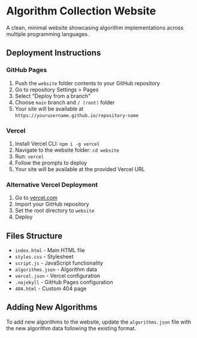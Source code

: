 # Algorithm Collection Website

A clean, minimal website showcasing algorithm implementations across multiple programming languages.

## Deployment Instructions

### GitHub Pages

1. Push the `website` folder contents to your GitHub repository
2. Go to repository Settings > Pages
3. Select "Deploy from a branch"
4. Choose `main` branch and `/ (root)` folder
5. Your site will be available at `https://yourusername.github.io/repository-name`

### Vercel

1. Install Vercel CLI: `npm i -g vercel`
2. Navigate to the website folder: `cd website`
3. Run: `vercel`
4. Follow the prompts to deploy
5. Your site will be available at the provided Vercel URL

### Alternative Vercel Deployment

1. Go to [vercel.com](https://vercel.com)
2. Import your GitHub repository
3. Set the root directory to `website`
4. Deploy

## Files Structure

- `index.html` - Main HTML file
- `styles.css` - Stylesheet
- `script.js` - JavaScript functionality
- `algorithms.json` - Algorithm data
- `vercel.json` - Vercel configuration
- `.nojekyll` - GitHub Pages configuration
- `404.html` - Custom 404 page

## Adding New Algorithms

To add new algorithms to the website, update the `algorithms.json` file with the new algorithm data following the existing format.

